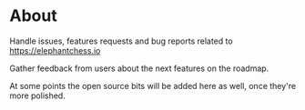 # About

Handle issues, features requests and bug reports related to https://elephantchess.io

Gather feedback from users about the next features on the roadmap.

At some points the open source bits will be added here as well, once they're more polished.
